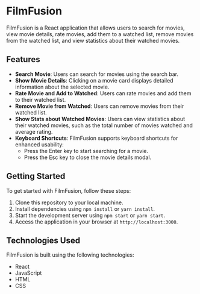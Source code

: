 
# FilmFusion

FilmFusion is a React application that allows users to search for movies, view movie details, rate movies, add them to a watched list, remove movies from the watched list, and view statistics about their watched movies.

## Features

- **Search Movie**: Users can search for movies using the search bar.
- **Show Movie Details**: Clicking on a movie card displays detailed information about the selected movie.
- **Rate Movie and Add to Watched**: Users can rate movies and add them to their watched list.
- **Remove Movie from Watched**: Users can remove movies from their watched list.
- **Show Stats about Watched Movies**: Users can view statistics about their watched movies, such as the total number of movies watched and average rating.
- **Keyboard Shortcuts**: FilmFusion supports keyboard shortcuts for enhanced usability:
  - Press the Enter key to start searching for a movie.
  - Press the Esc key to close the movie details modal.

## Getting Started

To get started with FilmFusion, follow these steps:

1. Clone this repository to your local machine.
2. Install dependencies using `npm install` or `yarn install`.
3. Start the development server using `npm start` or `yarn start`.
4. Access the application in your browser at `http://localhost:3000`.

## Technologies Used

FilmFusion is built using the following technologies:

- React
- JavaScript
- HTML
- CSS
